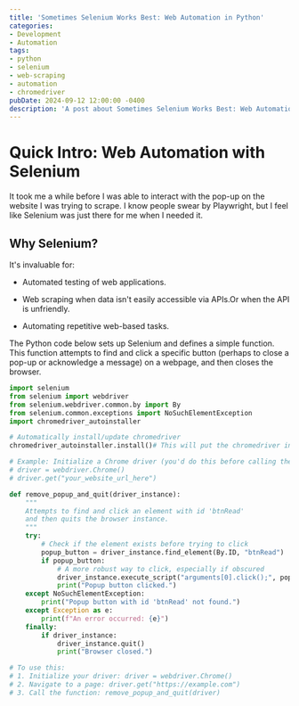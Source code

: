 ```yaml
---
title: 'Sometimes Selenium Works Best: Web Automation in Python'
categories:
- Development
- Automation
tags:
- python
- selenium
- web-scraping
- automation
- chromedriver
pubDate: 2024-09-12 12:00:00 -0400
description: 'A post about Sometimes Selenium Works Best: Web Automation in Python.'
---
```



# Quick Intro: Web Automation with Selenium
It took me a while before I was able to interact with the pop-up on the website I was trying to scrape. I know people swear by Playwright, but I feel like Selenium was just there for me when I needed it. 
## Why Selenium?
It's invaluable for:

- Automated testing of web applications.

- Web scraping when data isn't easily accessible via APIs.Or when the API is unfriendly.

- Automating repetitive web-based tasks.


The Python code below sets up Selenium and defines a simple function. This function attempts to find and click a specific button (perhaps to close a pop-up or acknowledge a message) on a webpage, and then closes the browser.

```python
import selenium
from selenium import webdriver
from selenium.webdriver.common.by import By
from selenium.common.exceptions import NoSuchElementException
import chromedriver_autoinstaller

# Automatically install/update chromedriver
chromedriver_autoinstaller.install()# This will put the chromedriver in your PATH

# Example: Initialize a Chrome driver (you'd do this before calling the function)
# driver = webdriver.Chrome() 
# driver.get("your_website_url_here") 

def remove_popup_and_quit(driver_instance):
    """
    Attempts to find and click an element with id 'btnRead'
    and then quits the browser instance.
    """
    try:
        # Check if the element exists before trying to click
        popup_button = driver_instance.find_element(By.ID, "btnRead")
        if popup_button:
            # A more robust way to click, especially if obscured
            driver_instance.execute_script("arguments[0].click();", popup_button)
            print("Popup button clicked.")
    except NoSuchElementException:
        print("Popup button with id 'btnRead' not found.")
    except Exception as e:
        print(f"An error occurred: {e}")
    finally:    
        if driver_instance:
            driver_instance.quit()
            print("Browser closed.")

# To use this:
# 1. Initialize your driver: driver = webdriver.Chrome()
# 2. Navigate to a page: driver.get("https://example.com")
# 3. Call the function: remove_popup_and_quit(driver)
```
